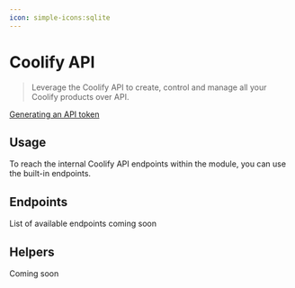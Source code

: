 ```yaml
---
icon: simple-icons:sqlite
---
```


# Coolify API

> Leverage the Coolify API to create, control and manage all your Coolify products over API.

<!-- :read-more{to=""} -->

[Generating an API token](https://coolify.io/docs/api-reference/authorization)

## Usage

To reach the internal Coolify API endpoints within the module, you can use the built-in endpoints. 


## Endpoints

List of available endpoints coming soon

## Helpers

Coming soon